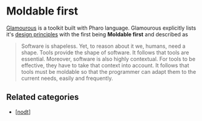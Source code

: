 # Moldable first

[Glamourous](https://gtoolkit.com/#design) is a toolkit built with Pharo language. Glamourous explicitly lists it's [design principles](https://gtoolkit.com/#design) with the first being **Moldable first** and described as

> Software is shapeless. Yet, to reason about it we, humans, need a shape. Tools provide the shape of software. It follows that tools are essential. Moreover, software is also highly contextual. For tools to be effective, they have to take that context into account. It follows that tools must be moldable so that the programmer can adapt them to the current needs, easily and frequently.

## Related categories

- [[nodt]]

[//begin]: # "Autogenerated link references for markdown compatibility"
[nodt]: ../nodt "Nature of Digital Technology"
[//end]: # "Autogenerated link references"